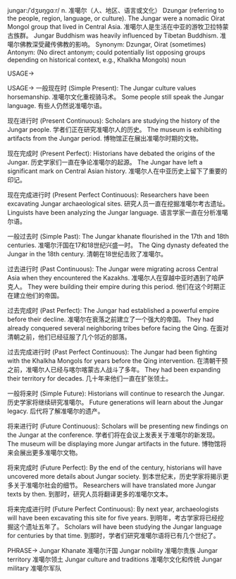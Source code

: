 jungar:/ˈdʒʊŋɡɑːr/
n.
准噶尔（人、地区、语言或文化）
Dzungar (referring to the people, region, language, or culture).
The Jungar were a nomadic Oirat Mongol group that lived in Central Asia. 准噶尔人是生活在中亚的游牧卫拉特蒙古族群。
Jungar Buddhism was heavily influenced by Tibetan Buddhism.  准噶尔佛教深受藏传佛教的影响。
Synonym:  Dzungar, Oirat (sometimes)
Antonym:  (No direct antonym; could potentially list opposing groups depending on historical context, e.g., Khalkha Mongols)
noun


USAGE->

USAGE->
一般现在时 (Simple Present):
The Jungar culture values horsemanship. 准噶尔文化重视骑马术。
Some people still speak the Jungar language.  有些人仍然说准噶尔语。


现在进行时 (Present Continuous):
Scholars are studying the history of the Jungar people. 学者们正在研究准噶尔人的历史。
The museum is exhibiting artifacts from the Jungar period.  博物馆正在展出准噶尔时期的文物。


现在完成时 (Present Perfect):
Historians have debated the origins of the Jungar.  历史学家们一直在争论准噶尔的起源。
The Jungar have left a significant mark on Central Asian history. 准噶尔人在中亚历史上留下了重要的印记。


现在完成进行时 (Present Perfect Continuous):
Researchers have been excavating Jungar archaeological sites. 研究人员一直在挖掘准噶尔考古遗址。
Linguists have been analyzing the Jungar language. 语言学家一直在分析准噶尔语。


一般过去时 (Simple Past):
The Jungar khanate flourished in the 17th and 18th centuries. 准噶尔汗国在17和18世纪兴盛一时。
The Qing dynasty defeated the Jungar in the 18th century. 清朝在18世纪击败了准噶尔。


过去进行时 (Past Continuous):
The Jungar were migrating across Central Asia when they encountered the Kazakhs. 准噶尔人在穿越中亚时遇到了哈萨克人。
They were building their empire during this period.  他们在这个时期正在建立他们的帝国。


过去完成时 (Past Perfect):
The Jungar had established a powerful empire before their decline. 准噶尔在衰落之前建立了一个强大的帝国。
They had already conquered several neighboring tribes before facing the Qing.  在面对清朝之前，他们已经征服了几个邻近的部落。


过去完成进行时 (Past Perfect Continuous):
The Jungar had been fighting with the Khalkha Mongols for years before the Qing intervention. 在清朝干预之前，准噶尔人已经与喀尔喀蒙古人战斗了多年。
They had been expanding their territory for decades.  几十年来他们一直在扩张领土。


一般将来时 (Simple Future):
Historians will continue to research the Jungar.  历史学家将继续研究准噶尔。
Future generations will learn about the Jungar legacy. 后代将了解准噶尔的遗产。


将来进行时 (Future Continuous):
Scholars will be presenting new findings on the Jungar at the conference. 学者们将在会议上发表关于准噶尔的新发现。
The museum will be displaying more Jungar artifacts in the future. 博物馆将来会展出更多准噶尔文物。


将来完成时 (Future Perfect):
By the end of the century, historians will have uncovered more details about Jungar society. 到本世纪末，历史学家将揭示更多关于准噶尔社会的细节。
Researchers will have translated more Jungar texts by then. 到那时，研究人员将翻译更多的准噶尔文本。


将来完成进行时 (Future Perfect Continuous):
By next year, archaeologists will have been excavating this site for five years. 到明年，考古学家将已经挖掘这个遗址五年了。
Scholars will have been studying the Jungar language for centuries by that time. 到那时，学者们研究准噶尔语将已有几个世纪了。


PHRASE->
Jungar Khanate  准噶尔汗国
Jungar nobility  准噶尔贵族
Jungar territory  准噶尔领土
Jungar culture and traditions  准噶尔文化和传统
Jungar military  准噶尔军队

